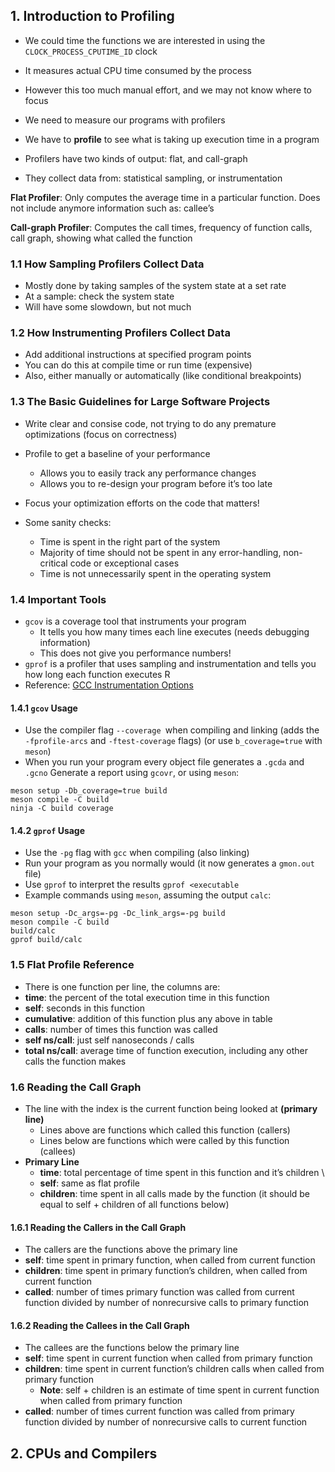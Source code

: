 ## 1. Introduction to Profiling
- We could time the functions we are interested in using the `CLOCK_PROCESS_CPUTIME_ID` clock
- It measures actual CPU time consumed by the process 
- However this too much manual effort, and we may not know where to focus

- We need to measure our programs with profilers
- We have to **profile** to see what is taking up execution time in a program 
- Profilers have two kinds of output: flat, and call-graph 
- They collect data from: statistical sampling, or instrumentation

**Flat Profiler**: Only computes the average time in a particular function. Does not include anymore information such as: callee’s

**Call-graph Profiler**: Computes the call times, frequency of function calls, call graph, showing what called the function

### 1.1 How Sampling Profilers Collect Data
- Mostly done by taking samples of the system state at a set rate 
- At a sample: check the system state 
- Will have some slowdown, but not much

### 1.2 How Instrumenting Profilers Collect Data
- Add additional instructions at specified program points 
- You can do this at compile time or run time (expensive) 
- Also, either manually or automatically (like conditional breakpoints)

### 1.3 The Basic Guidelines for Large Software Projects
- Write clear and consise code, not trying to do any premature optimizations (focus on correctness) 
- Profile to get a baseline of your performance 
	- Allows you to easily track any performance changes 
	- Allows you to re-design your program before it’s too late 
- Focus your optimization efforts on the code that matters!

- Some sanity checks:
	- Time is spent in the right part of the system 
	- Majority of time should not be spent in any error-handling, non-critical code or exceptional cases 
	- Time is not unnecessarily spent in the operating system

### 1.4 Important Tools
- `gcov` is a coverage tool that instruments your program 
	- It tells you how many times each line executes (needs debugging information) 
	- This does not give you performance numbers!
- `gprof` is a profiler that uses sampling and instrumentation and tells you how long each function executes R
- Reference: [GCC Instrumentation Options](https://gcc.gnu.org/onlinedocs/gcc-14.2.0/gcc/Instrumentation-Options.html)
#### 1.4.1 `gcov` Usage
- Use the compiler flag `--coverage `when compiling and linking (adds the `-fprofile-arcs` and `-ftest-coverage` flags) (or use `b_coverage=true` with `meson`) 
- When you run your program every object file generates a `.gcda` and `.gcno` Generate a report using `gcovr`, or using `meson`: 
```
meson setup -Db_coverage=true build 
meson compile -C build 
ninja -C build coverage
```
#### 1.4.2 `gprof` Usage
- Use the `-pg` flag with `gcc` when compiling (also linking)
- Run your program as you normally would (it now generates a `gmon.out` file) 
- Use `gprof` to interpret the results `gprof <executable` 
- Example commands using `meson`, assuming the output `calc`: 
```
meson setup -Dc_args=-pg -Dc_link_args=-pg build
meson compile -C build 
build/calc 
gprof build/calc
```
### 1.5 Flat Profile Reference
- There is one function per line, the columns are: 
- **time**: the percent of the total execution time in this function 
- **self**: seconds in this function 
- **cumulative**: addition of this function plus any above in table 
- **calls**: number of times this function was called 
- **self ns/call**: just self nanoseconds / calls 
- **total ns/call**: average time of function execution, including any other calls the function makes
### 1.6 Reading the Call Graph
- The line with the index is the current function being looked at **(primary line)** 
	- Lines above are functions which called this function (callers) 
	- Lines below are functions which were called by this function (callees) 
- **Primary Line** 
	- **time**: total percentage of time spent in this function and it’s children \
	- **self**: same as flat profile 
	- **children**: time spent in all calls made by the function (it should be equal to self + children of all functions below)
#### 1.6.1 Reading the Callers in the Call Graph
- The callers are the functions above the primary line 
- **self**: time spent in primary function, when called from current function 
- **children**: time spent in primary function’s children, when called from current function 
- **called**: number of times primary function was called from current function divided by number of nonrecursive calls to primary function
#### 1.6.2 Reading the Callees in the Call Graph
- The callees are the functions below the primary line 
- **self**: time spent in current function when called from primary function 
- **children**: time spent in current function’s children calls when called from primary function 
	- **Note**: self + children is an estimate of time spent in current function when called from primary function 
- **called**: number of times current function was called from primary function divided by number of nonrecursive calls to current function
## 2. CPUs and Compilers
